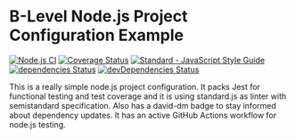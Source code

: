 # B-Level Node.js Project Configuration Example 
[![Node.js CI](https://github.com/badged-alm/template-nodejs-v1-B/workflows/Node.js%20CI/badge.svg?branch=master)](https://github.com/badged-alm/template-nodejs-v1-B/actions)
[![Coverage Status](https://coveralls.io/repos/github/badged-alm/template-nodejs-v1-B/badge.svg?branch=master)](https://coveralls.io/github/badged-alm/template-nodejs-v1-B?branch=master)
<a href="https://standardjs.com"><img src="https://img.shields.io/badge/code_style-semistandard-brightgreen.svg" alt="Standard - JavaScript Style Guide"></a>
[![dependencies Status](https://david-dm.org/badged-alm/good-nodejs-configuration/status.svg)](https://david-dm.org/badged-alm/template-nodejs-v1-B)
[![devDependencies Status](https://david-dm.org/badged-alm/good-nodejs-configuration/dev-status.svg)](https://david-dm.org/badged-alm/template-nodejs-v1-B)

This is a really simple node.js project configuration. It packs Jest for functional testing and test coverage and it is using standard.js as linter with semistandard specification. Also has a david-dm badge to stay informed about dependency updates. It has an active GitHub Actions workflow for node.js testing.
